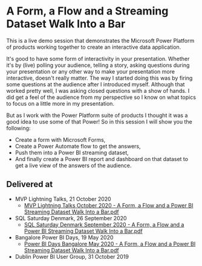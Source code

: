 # A Form, a Flow and a Streaming Dataset Walk Into a Bar  
This is a live demo session that demonstrates the Microsoft Power Platform of products working together to create an interactive data application.

It's good to have some form of interactivity in your presentation. Whether it's by (live) polling your audience, telling a story, asking questions during your presentation or any other way to make your presentation more interactive, doesn't really matter.
The way I started doing this was by firing some questions at the audience after I introduced myself. Although that worked pretty well, I was asking closed questions with a show of hands. I did get a feel of the audience from my perspective so I know on what topics to focus on a little more in my presentation.

But as I work with the Power Platform suite of products I thought it was a good idea to use some of that Power! So in this session I will show you the following:
* Create a form with Microsoft Forms,
* Create a Power Automate flow to get the answers,
* Push them into a Power BI streaming dataset,
* And finally create a Power BI report and dashboard on that dataset to get a live view of the answers of the audience.  

## Delivered at
* MVP Lightning Talks, 21 October 2020
  * [MVP Lightning Talks October 2020 - A Form, a Flow and a Power BI Streaming Dataset Walk Into a Bar.pdf](https://github.com/NickyvVr/talks/blob/master/slides/MVP%20Lightning%20Talks%20October%202020%20-%20A%20Form%2C%20a%20Flow%20and%20a%20Power%20BI%20Streaming%20Dataset%20Walk%20Into%20a%20Bar.pdf)
* SQL Saturday Denmark, 26 September 2020
  * [SQL Saturday Denmark September 2020 - A Form, a Flow and a Power BI Streaming Dataset Walk Into a Bar.pdf](https://github.com/NickyvVr/talks/blob/master/slides/SQL%20Saturday%20Denmark%20September%202020%20-%20A%20Form%2C%20a%20Flow%20and%20a%20Power%20BI%20Streaming%20Dataset%20Walk%20Into%20a%20Bar.pdf)
* Bangalore Power BI Days, 19 May 2020  
  * [Power BI Days Bangalore May 2020 - A Form, a Flow and a Power BI Streaming Dataset Walk Into a Bar.pdf](https://github.com/NickyvVr/talks/blob/master/slides/Power%20BI%20Days%20Bangalore%20May%202020%20-%20A%20Form%2C%20a%20Flow%20and%20a%20Power%20BI%20Streaming%20Dataset%20Walk%20Into%20a%20Bar.pdf)
* Dublin Power BI User Group, 31 October 2019

